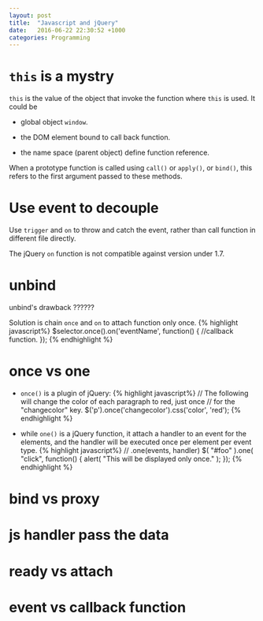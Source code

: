 ```yaml
---
layout: post
title:  "Javascript and jQuery"
date:   2016-06-22 22:30:52 +1000
categories: Programming
---
```


`this` is a mystry
==================

`this` is the value of the object that invoke the function where `this` is used. It could be

- global object `window`.

- the DOM element bound to call back function.
  
- the name space (parent object) define function reference.

When a prototype function is called using `call()` or `apply()`, or `bind()`, this refers to the first argument passed to these methods. 

Use event to decouple
=====================

Use `trigger` and `on` to throw and catch the event, rather than call function in different file directly. 
 
The jQuery `on` function is not compatible against version under 1.7.

unbind
======
unbind's drawback ??????

Solution is chain `once` and `on` to attach function only once.
{% highlight javascript%}
  $selector.once().on('eventName', function() {
    //callback function.
  });
{% endhighlight %}

once vs one
===========
- `once()` is a plugin of jQuery:
{% highlight javascript%}
// The following will change the color of each paragraph to red, just once
// for the "changecolor" key.
$('p').once('changecolor').css('color', 'red');
{% endhighlight %}

- while `one()` is a jQuery function, it attach a handler to an event for the elements, and the handler will be executed once per element per event type.
{% highlight javascript%}
// .one(events, handler)
$( "#foo" ).one( "click", function() {
  alert( "This will be displayed only once." );
});
{% endhighlight %}

bind vs proxy
=============

js handler pass the data
========================

ready vs attach
===============


event vs callback function
==========================
